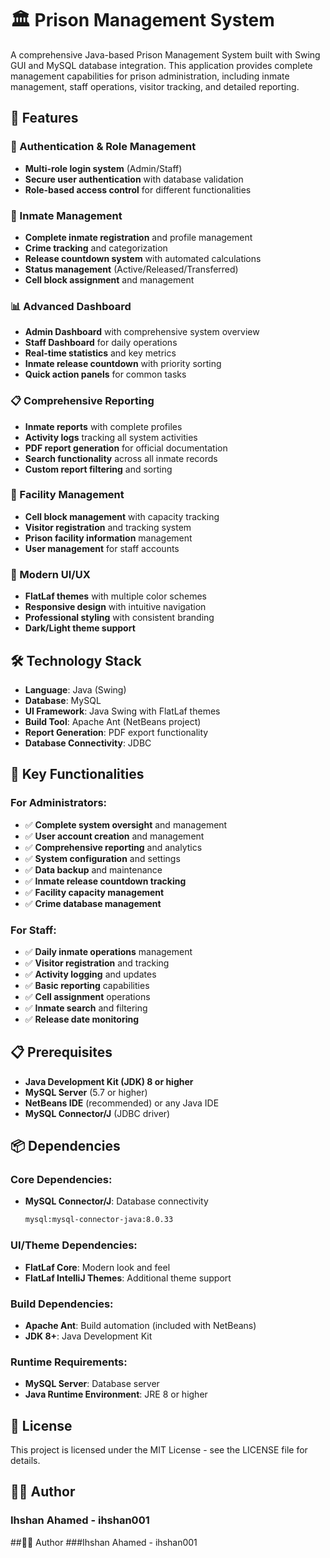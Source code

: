 # 🏛️ Prison Management System

A comprehensive Java-based Prison Management System built with Swing GUI and MySQL database integration. This application provides complete management capabilities for prison administration, including inmate management, staff operations, visitor tracking, and detailed reporting.

## 🚀 Features

### 🔐 Authentication & Role Management
- **Multi-role login system** (Admin/Staff)
- **Secure user authentication** with database validation
- **Role-based access control** for different functionalities

### 👥 Inmate Management
- **Complete inmate registration** and profile management
- **Crime tracking** and categorization
- **Release countdown system** with automated calculations
- **Status management** (Active/Released/Transferred)
- **Cell block assignment** and management

### 📊 Advanced Dashboard
- **Admin Dashboard** with comprehensive system overview
- **Staff Dashboard** for daily operations
- **Real-time statistics** and key metrics
- **Inmate release countdown** with priority sorting
- **Quick action panels** for common tasks

### 📋 Comprehensive Reporting
- **Inmate reports** with complete profiles
- **Activity logs** tracking all system activities
- **PDF report generation** for official documentation
- **Search functionality** across all inmate records
- **Custom report filtering** and sorting

### 🏢 Facility Management
- **Cell block management** with capacity tracking
- **Visitor registration** and tracking system
- **Prison facility information** management
- **User management** for staff accounts

### 🎨 Modern UI/UX
- **FlatLaf themes** with multiple color schemes
- **Responsive design** with intuitive navigation
- **Professional styling** with consistent branding
- **Dark/Light theme support**

## 🛠️ Technology Stack

- **Language**: Java (Swing)
- **Database**: MySQL
- **UI Framework**: Java Swing with FlatLaf themes
- **Build Tool**: Apache Ant (NetBeans project)
- **Report Generation**: PDF export functionality
- **Database Connectivity**: JDBC

## 🎯 Key Functionalities

### For Administrators:
- ✅ **Complete system oversight** and management
- ✅ **User account creation** and management
- ✅ **Comprehensive reporting** and analytics
- ✅ **System configuration** and settings
- ✅ **Data backup** and maintenance
- ✅ **Inmate release countdown tracking**
- ✅ **Facility capacity management**
- ✅ **Crime database management**

### For Staff:
- ✅ **Daily inmate operations** management
- ✅ **Visitor registration** and tracking
- ✅ **Activity logging** and updates
- ✅ **Basic reporting** capabilities
- ✅ **Cell assignment** operations
- ✅ **Inmate search** and filtering
- ✅ **Release date monitoring**

## 📋 Prerequisites

- **Java Development Kit (JDK) 8 or higher**
- **MySQL Server** (5.7 or higher)
- **NetBeans IDE** (recommended) or any Java IDE
- **MySQL Connector/J** (JDBC driver)

## 📦 Dependencies

### Core Dependencies:
- **MySQL Connector/J**: Database connectivity
  ```xml
  mysql:mysql-connector-java:8.0.33
 ### UI/Theme Dependencies:
- **FlatLaf Core**: Modern look and feel
- **FlatLaf IntelliJ Themes**: Additional theme support

### Build Dependencies:
- **Apache Ant**: Build automation (included with NetBeans)
- **JDK 8+**: Java Development Kit

### Runtime Requirements:
- **MySQL Server**: Database server
- **Java Runtime Environment**: JRE 8 or higher

## 📝 License

This project is licensed under the MIT License - see the LICENSE file for details.

## 👨‍💻 Author

### Ihshan Ahamed - ihshan001

##👨‍💻 Author
###Ihshan Ahamed - ihshan001

